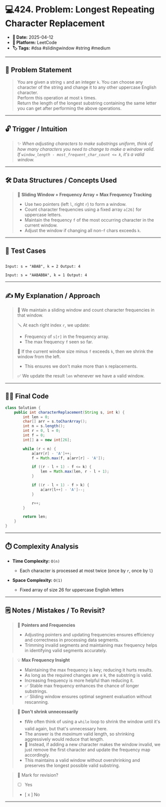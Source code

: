 # 💻424.  Problem: Longest Repeating Character Replacement

- **📅 Date:** 2025-04-12
- **📌 Platform:** LeetCode
- **🏷️ Tags:** #dsa #slidingwindow #string #medium

---

## 🧾 Problem Statement

> You are given a string `s` and an integer `k`. You can choose any character of the string and change it to any other uppercase English character.  
> Perform this operation at most `k` times.  
> Return the length of the longest substring containing the same letter you can get after performing the above operations.

---

## 🔓 Trigger / Intuition

> ✨ _When adjusting characters to make substrings uniform, think of how many characters you need to change to make a window valid.  
If `window_length - most_frequent_char_count <= k`, it's a valid window._

---

## 🛠️ Data Structures / Concepts Used

> 🧠 **Sliding Window + Frequency Array + Max Frequency Tracking**
> - Use two pointers (left `l`, right `r`) to form a window.
> - Count character frequencies using a fixed array `a[26]` for uppercase letters.
> - Maintain the frequency `f` of the most occurring character in the current window.
> - Adjust the window if changing all non-`f` chars exceeds `k`.

---

## 🧪 Test Cases

```

Input: s = "ABAB", k = 2 Output: 4

Input: s = "AABABBA", k = 1 Output: 4

````

---

## ✍️ My Explanation / Approach

> 📌 We maintain a sliding window and count character frequencies in that window.
>
> 🪛 At each right index `r`, we update:
> - Frequency of `s[r]` in the frequency array.
> - The max frequency `f` seen so far.
>
> 🧮 If the current window size minus `f` exceeds `k`, then we shrink the window from the left.
> - This ensures we don't make more than `k` replacements.
>
> ✅ We update the result `len` whenever we have a valid window.

---

## 🧑‍💻 Final Code

```java
class Solution {
    public int characterReplacement(String s, int k) {
        int len = 0;
        char[] arr = s.toCharArray();
        int n = s.length();
        int r = 0, l = 0;
        int f = 0;
        int[] a = new int[26];

        while (r < n) {
            a[arr[r] - 'A']++;
            f = Math.max(f, a[arr[r] - 'A']);

            if ((r - l + 1) - f <= k) {
                len = Math.max(len, r - l + 1);
            }

            if ((r - l + 1) - f > k) {
                a[arr[l++] - 'A']--;
            }

            r++;
        }

        return len;
    }
}
````

---

## ⏱️ Complexity Analysis

- **Time Complexity:** `O(n)`
    
    - Each character is processed at most twice (once by `r`, once by `l`)
        
- **Space Complexity:** `O(1)`
    
    - Fixed array of size 26 for uppercase English letters
        

---
## 🗒️ Notes / Mistakes / To Revisit?

> 🔄 **Pointers and Frequencies**
> - Adjusting pointers and updating frequencies ensures efficiency and correctness in processing data segments.
> - Trimming invalid segments and maintaining max frequency helps in identifying valid segments accurately.

> 💡 **Max Frequency Insight**
> - Maintaining the max frequency is key; reducing it hurts results.
> - As long as the required changes are ≤ k, the substring is valid.
> - Increasing frequency is more helpful than reducing it.
> - ✅ Stable max frequency enhances the chance of longer substrings.
> - ✅ Sliding window ensures optimal segment evaluation without rescanning.

> 🔁 **Don't shrink unnecessarily**
> - ❗️We often think of using a `while` loop to shrink the window until it's valid again, but that's unnecessary here.
> - The answer is the *maximum* valid length, so shrinking aggressively would reduce that length.
> - 🧠 Instead, if adding a new character makes the window invalid, we just remove the first character and update the frequency map accordingly.
> - This maintains a valid window without overshrinking and preserves the longest possible valid substring.

> 🔁 Mark for revision? 
> - [   ] Yes 
> - [ x ] No

---
